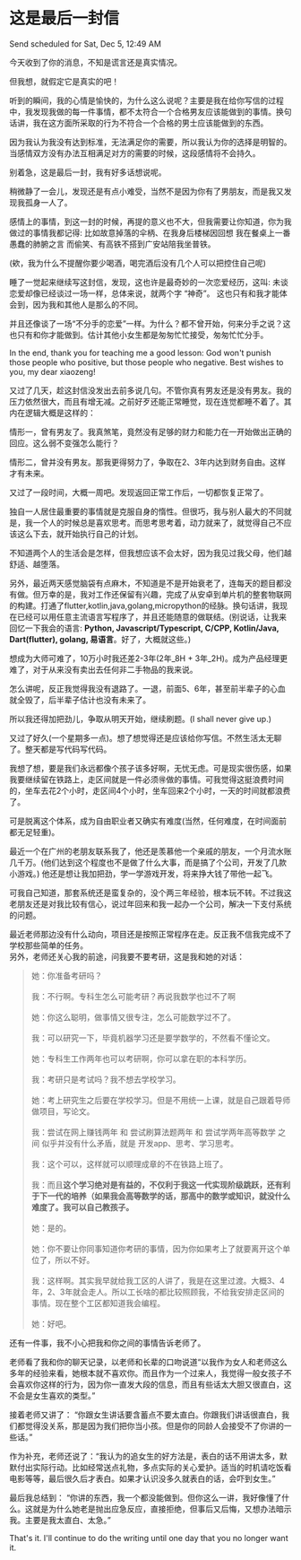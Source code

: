 # 这是最后一封信

Send scheduled for Sat, Dec 5, 12:49 AM



今天收到了你的消息，不知是谎言还是真实情况。

但我想，就假定它是真实的吧！

听到的瞬间，我的心情是愉快的，为什么这么说呢？主要是我在给你写信的过程中，我发现我做的每一件事情，都不太符合一个合格男友应该能做到的事情。换句话讲，我在这方面所采取的行为不符合一个合格的男士应该能做到的东西。

因为我认为我没有达到标准，无法满足你的需要，所以我认为你的选择是明智的。当感情双方没有办法互相满足对方的需要的时候，这段感情将不会持久。



别着急，这是最后一封，我有好多话想说呢。

稍微静了一会儿，发现还是有点小难受，当然不是因为你有了男朋友，而是我又发现我孤身一人了。



感情上的事情，到这一封的时候，再提的意义也不大，但我需要让你知道，你为我做过的事情我都记得: 比如故意掉落的伞柄、在我身后楼梯因回想 我在餐桌上一番愚蠢的肺腑之言 而偷笑、有高铁不搭到广安站陪我坐普铁。

\(欸，我为什么不提醒你要少喝酒，喝完酒后没有几个人可以把控住自己呢\)



睡了一觉起来继续写这封信，发现，这也许是最奇妙的一次恋爱经历，这叫: 未谈恋爱却像已经谈过一场一样，总体来说，就两个字 “神奇”。 这也只有和我才能体会到，因为我和其他人是那么的不同。

并且还像谈了一场“不分手的恋爱”一样。为什么？都不曾开始，何来分手之说？这也只有和你才能做到。估计其他小女生都是匆匆忙忙接受，匆匆忙忙分手。



In the end, thank you for teaching me a good lesson: God won't punish those people who positive, but those people who negative. Best wishes to you, my dear xiaozeng!











又过了几天，趁这封信没发出去前多说几句。不管你真有男友还是没有男友。我的压力依然很大，而且有增无减。之前好歹还能正常睡觉，现在连觉都睡不着了。其内在逻辑大概是这样的：

情形一，曾有男友了。我真煞笔，竟然没有足够的财力和能力在一开始做出正确的回应。这么弱不变强怎么能行？

情形二，曾并没有男友。那我更得努力了，争取在2、3年内达到财务自由。这样才有未来。











又过了一段时间，大概一周吧。发现返回正常工作后，一切都恢复正常了。

独自一人居住最重要的事情就是克服自身的惰性。但很巧，我与别人最大的不同就是，我一个人的时候总是喜欢思考。而思考思考着，动力就来了，就觉得自己不应该这么下去，就开始执行自己的计划。

不知道两个人的生活会是怎样，但我想应该不会太好，因为我见过我父母，他们越舒适、越堕落。

另外，最近两天感觉脑袋有点麻木，不知道是不是开始衰老了，连每天的题目都没有做。但万幸的是，我对工作还保留有兴趣，完成了从安卓到单片机的整套物联网的构建。打通了flutter,kotlin,java,golang,micropython的经脉。换句话讲，我现在已经可以用任意主流语言写程序了，并且还能随意的做联结。\(别说话，让我来回忆一下我会的语言: **Python, Javascript/Typescript, C/CPP, Kotlin/Java, Dart\(flutter\), golang, 易语言**。好了，大概就这些。\)

想成为大师可难了，10万小时我还差2-3年\(2年_8H + 3年_2H\)。成为产品经理更难了，对于从来没有卖出去任何非二手物品的我来说。

怎么讲呢，反正我觉得我没有退路了。一退，前面5、6年，甚至前半辈子的心血就全毁了，后半辈子估计也没有未来了。

所以我还得加把劲儿，争取从明天开始，继续刷题。\(I shall never give up.\)

  
  
  
  
  
  
  
  
  
  
  
又过了好久\(一个星期多一点\)。想了想觉得还是应该给你写信。不然生活太无聊了。整天都是写代码写代码。

  
我想了想，要是我们永远都像个孩子该多好啊，无忧无虑。可是现实很伤感，如果我要继续留在铁路上，走区间就是一件必须🉐做的事情。可我觉得这挺浪费时间的，坐车去花2个小时，走区间4个小时，坐车回来2个小时，一天的时间就都浪费了。

  
可是脱离这个体系，成为自由职业者又确实有难度\(当然，任何难度，在时间面前都无足轻重\)。

  
最近一个在广州的老朋友联系我了，他还是羡慕他一个亲戚的朋友，一个月流水账几千万。\(他们达到这个程度也不是做了什么大事，而是搞了个公司，开发了几款小游戏。\) 他还是想让我加把劲，学一学游戏开发，将来挣大钱了带他一起飞。

  
可我自己知道，那套系统还是蛮复杂的，没个两三年经验，根本玩不转。不过我这老朋友还是对我比较有信心，说过年回来和我一起办一个公司，解决一下支付系统的问题。

  
最近老师那边没有什么动向，项目还是按照正常程序在走。反正我不信我完成不了学校那些简单的任务。  
另外，老师还关心我的前途，问我要不要考研，这是我和她的对话：  


> 她：你准备考研吗？  
> ‌  
> 我：不行啊。专科生怎么可能考研？再说我数学也过不了啊  
> ‌  
> 她：你这么聪明，做事情又很专注，怎么可能数学过不了。  
> ‌  
> 我：可以研究一下，毕竟机器学习还是要学数学的，不然看不懂论文。  
> ‌  
> 她：专科生工作两年也可以考研啊，你可以拿在职的本科学历。  
> ‌  
> 我：考研只是考试吗？我不想去学校学习。  
> ‌  
> 她：考上研究生之后要在学校学习。但是不用统一上课，就是自己跟着导师做项目，写论文。  
> ‌  
> 我：尝试在网上赚钱两年 和 尝试刷算法题两年 和 尝试学两年高等数学 之间 似乎并没有什么矛盾，就是 开发app、思考、学习思考。  
> ‌  
> 我：这个可以，这样就可以顺理成章的不在铁路上班了。  
> ‌  
> 我：而且**这个学习绝对是有益的，不仅利于我这一代实现阶级跳跃，还有利于下一代的培养（如果我会高等数学的话，那高中的数学或知识，就没什么难度了。我可以自己教孩子。**  
> ‌  
> 她：是的。  
> ‌  
> 她：你不要让你同事知道你考研的事情，因为你如果考上了就要离开这个单位了，所以不好。  
> ‌  
> 我：这样啊。其实我早就给我工区的人讲了，我是在这里过渡。大概3、4年，2、3年就会走人。所以工长啥的都比较照顾我，不给我安排走区间的事情。现在整个工区都知道我会编程。  
> ‌  
> 她：好吧。

  
还有一件事，我不小心把我和你之间的事情告诉老师了。

  
老师看了我和你的聊天记录，以老师和长辈的口吻说道“以我作为女人和老师这么多年的经验来看，她根本就不喜欢你。而且作为一个过来人，我觉得一般女孩子不会喜欢你这样的行为，因为你一直发大段的信息，而且有些话太大胆又很直白，这不会是女生喜欢的类型。”

  
接着老师又讲了： “你跟女生讲话要含蓄点不要太直白。你跟我们讲话很直白，我们都觉得没关系，那是因为我们把你当小孩。但是你的同龄人会接受不了你讲的一些话。” 

  
作为补充，老师还说了：“我认为的追女生的好方法是，表白的话不用讲太多，默默付出实际行动。比如经常送点礼物，多点实际的关心爱护。适当的时机请吃饭看电影等等，最后很久后才表白。如果才认识没多久就表白的话，会吓到女生。”

  
最后我总结到： “你讲的东西，我一个都没能做到。但你这么一讲，我好像懂了什么。这就是为什么她老是抛出应急反应，直接拒绝，但事后又后悔，又想办法暗示我。主要是我太直白、太急。”

  
That's it. I'll continue to do the writing until one day that you no longer want it.

